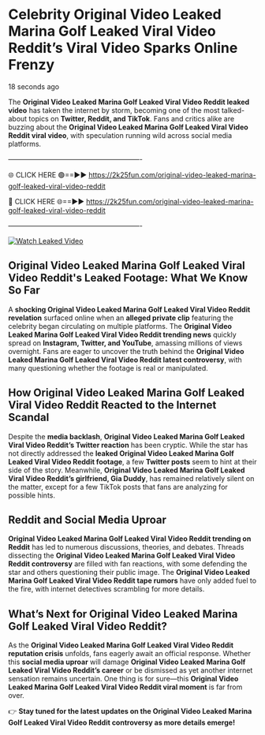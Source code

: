 # Celebrity Original Video Leaked Marina Golf Leaked Viral Video Reddit’s Viral Video Sparks Online Frenzy

18 seconds ago

The **Original Video Leaked Marina Golf Leaked Viral Video Reddit leaked video** has taken the internet by storm, becoming one of the most talked-about topics on **Twitter, Reddit, and TikTok**. Fans and critics alike are buzzing about the **Original Video Leaked Marina Golf Leaked Viral Video Reddit viral video**, with speculation running wild across social media platforms.

———————————————————-

🌐 CLICK HERE 🟢==►► https://2k25fun.com/original-video-leaked-marina-golf-leaked-viral-video-reddit

🔴 CLICK HERE 🌐==►► https://2k25fun.com/original-video-leaked-marina-golf-leaked-viral-video-reddit

———————————————————-

[![Watch Leaked Video](https://miro.medium.com/v2/resize:fit:828/format:webp/1*cilzJN44JGOrTw9NJCrNHA.gif "Watch Leaked Video")](https://2k25fun.com/original-video-leaked-marina-golf-leaked-viral-video-reddit)

## **Original Video Leaked Marina Golf Leaked Viral Video Reddit's Leaked Footage: What We Know So Far**  
A **shocking Original Video Leaked Marina Golf Leaked Viral Video Reddit revelation** surfaced online when an **alleged private clip** featuring the celebrity began circulating on multiple platforms. The **Original Video Leaked Marina Golf Leaked Viral Video Reddit trending news** quickly spread on **Instagram, Twitter, and YouTube**, amassing millions of views overnight. Fans are eager to uncover the truth behind the **Original Video Leaked Marina Golf Leaked Viral Video Reddit latest controversy**, with many questioning whether the footage is real or manipulated.  

## **How Original Video Leaked Marina Golf Leaked Viral Video Reddit Reacted to the Internet Scandal**  
Despite the **media backlash**, **Original Video Leaked Marina Golf Leaked Viral Video Reddit’s Twitter reaction** has been cryptic. While the star has not directly addressed the **leaked Original Video Leaked Marina Golf Leaked Viral Video Reddit footage**, a few **Twitter posts** seem to hint at their side of the story. Meanwhile, **Original Video Leaked Marina Golf Leaked Viral Video Reddit’s girlfriend, Gia Duddy**, has remained relatively silent on the matter, except for a few TikTok posts that fans are analyzing for possible hints.  

## **Reddit and Social Media Uproar**  
**Original Video Leaked Marina Golf Leaked Viral Video Reddit trending on Reddit** has led to numerous discussions, theories, and debates. Threads dissecting the **Original Video Leaked Marina Golf Leaked Viral Video Reddit controversy** are filled with fan reactions, with some defending the star and others questioning their public image. The **Original Video Leaked Marina Golf Leaked Viral Video Reddit tape rumors** have only added fuel to the fire, with internet detectives scrambling for more details.  

## **What’s Next for Original Video Leaked Marina Golf Leaked Viral Video Reddit?**  
As the **Original Video Leaked Marina Golf Leaked Viral Video Reddit reputation crisis** unfolds, fans eagerly await an official response. Whether this **social media uproar** will damage **Original Video Leaked Marina Golf Leaked Viral Video Reddit’s career** or be dismissed as yet another internet sensation remains uncertain. One thing is for sure—this **Original Video Leaked Marina Golf Leaked Viral Video Reddit viral moment** is far from over.  

👉 **Stay tuned for the latest updates on the Original Video Leaked Marina Golf Leaked Viral Video Reddit controversy as more details emerge!**  